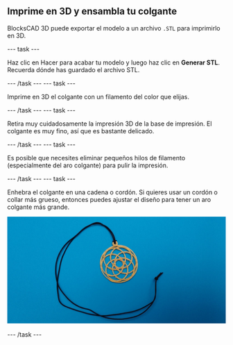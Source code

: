 ## Imprime en 3D y ensambla tu colgante

BlocksCAD 3D puede exportar el modelo a un archivo `.STL` para imprimirlo en 3D.

--- task ---

Haz clic en Hacer para acabar tu modelo y luego haz clic en **Generar STL**. Recuerda dónde has guardado el archivo STL.

--- /task --- --- task ---

Imprime en 3D el colgante con un filamento del color que elijas.

--- /task --- --- task ---

Retira muy cuidadosamente la impresión 3D de la base de impresión. El colgante es muy fino, así que es bastante delicado.

--- /task --- --- task ---

Es posible que necesites eliminar pequeños hilos de filamento (especialmente del aro colgante) para pulir la impresión.

--- /task --- --- task ---

Enhebra el colgante en una cadena o cordón. Si quieres usar un cordón o collar más grueso, entonces puedes ajustar el diseño para tener un aro colgante más grande.

![captura de pantalla](images/pendant-printed.png)

--- /task ---
